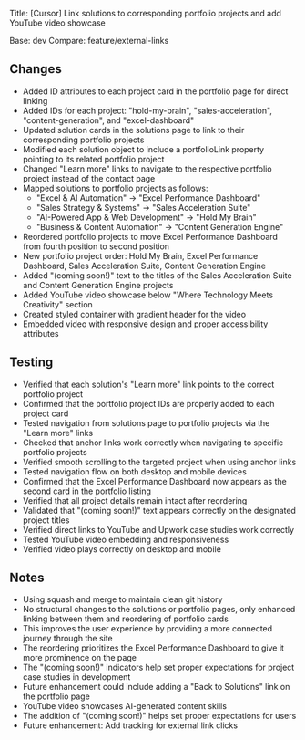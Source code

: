 Title: [Cursor] Link solutions to corresponding portfolio projects and add YouTube video showcase

Base: dev
Compare: feature/external-links

## Changes
- Added ID attributes to each project card in the portfolio page for direct linking
- Added IDs for each project: "hold-my-brain", "sales-acceleration", "content-generation", and "excel-dashboard"
- Updated solution cards in the solutions page to link to their corresponding portfolio projects
- Modified each solution object to include a portfolioLink property pointing to its related portfolio project
- Changed "Learn more" links to navigate to the respective portfolio project instead of the contact page
- Mapped solutions to portfolio projects as follows:
  - "Excel & AI Automation" → "Excel Performance Dashboard" 
  - "Sales Strategy & Systems" → "Sales Acceleration Suite"
  - "AI-Powered App & Web Development" → "Hold My Brain"
  - "Business & Content Automation" → "Content Generation Engine"
- Reordered portfolio projects to move Excel Performance Dashboard from fourth position to second position
- New portfolio project order: Hold My Brain, Excel Performance Dashboard, Sales Acceleration Suite, Content Generation Engine
- Added "(coming soon!)" text to the titles of the Sales Acceleration Suite and Content Generation Engine projects
- Added YouTube video showcase below "Where Technology Meets Creativity" section
- Created styled container with gradient header for the video
- Embedded video with responsive design and proper accessibility attributes

## Testing
- Verified that each solution's "Learn more" link points to the correct portfolio project
- Confirmed that the portfolio project IDs are properly added to each project card
- Tested navigation from solutions page to portfolio projects via the "Learn more" links
- Checked that anchor links work correctly when navigating to specific portfolio projects
- Verified smooth scrolling to the targeted project when using anchor links
- Tested navigation flow on both desktop and mobile devices
- Confirmed that the Excel Performance Dashboard now appears as the second card in the portfolio listing
- Verified that all project details remain intact after reordering
- Validated that "(coming soon!)" text appears correctly on the designated project titles
- Verified direct links to YouTube and Upwork case studies work correctly
- Tested YouTube video embedding and responsiveness
- Verified video plays correctly on desktop and mobile

## Notes
- Using squash and merge to maintain clean git history
- No structural changes to the solutions or portfolio pages, only enhanced linking between them and reordering of portfolio cards
- This improves the user experience by providing a more connected journey through the site
- The reordering prioritizes the Excel Performance Dashboard to give it more prominence on the page
- The "(coming soon!)" indicators help set proper expectations for project case studies in development
- Future enhancement could include adding a "Back to Solutions" link on the portfolio page
- YouTube video showcases AI-generated content skills
- The addition of "(coming soon!)" helps set proper expectations for users
- Future enhancement: Add tracking for external link clicks 